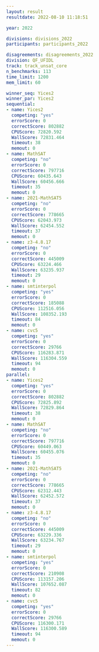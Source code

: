 ```yaml
---
layout: result
resultdate: 2022-08-10 11:18:51

year: 2022

divisions: divisions_2022
participants: participants_2022

disagreements: disagreements_2022
division: QF_UFIDL
track: track_unsat_core
n_benchmarks: 113
time_limit: 1200
mem_limit: 60

winner_seq: Yices2
winner_par: Yices2
sequential:
- name: Yices2
  competing: "yes"
  errorScore: 0
  correctScore: 802882
  CPUScore: 72820.592
  WallScore: 72831.464
  timeout: 38
  memout: 0
- name: MathSAT
  competing: "no"
  errorScore: 0
  correctScore: 797716
  CPUScore: 60435.643
  WallScore: 60456.666
  timeout: 35
  memout: 0
- name: 2021-MathSAT5
  competing: "no"
  errorScore: 0
  correctScore: 778665
  CPUScore: 62043.973
  WallScore: 62454.552
  timeout: 37
  memout: 0
- name: z3-4.8.17
  competing: "no"
  errorScore: 0
  correctScore: 445009
  CPUScore: 63224.466
  WallScore: 63235.937
  timeout: 29
  memout: 0
- name: smtinterpol
  competing: "yes"
  errorScore: 0
  correctScore: 185088
  CPUScore: 112516.056
  WallScore: 108352.193
  timeout: 84
  memout: 0
- name: cvc5
  competing: "yes"
  errorScore: 0
  correctScore: 29766
  CPUScore: 116283.871
  WallScore: 116304.559
  timeout: 94
  memout: 0
parallel:
- name: Yices2
  competing: "yes"
  errorScore: 0
  correctScore: 802882
  CPUScore: 72825.892
  WallScore: 72829.864
  timeout: 38
  memout: 0
- name: MathSAT
  competing: "no"
  errorScore: 0
  correctScore: 797716
  CPUScore: 60449.063
  WallScore: 60455.076
  timeout: 35
  memout: 0
- name: 2021-MathSAT5
  competing: "no"
  errorScore: 0
  correctScore: 778665
  CPUScore: 62312.443
  WallScore: 62452.572
  timeout: 37
  memout: 0
- name: z3-4.8.17
  competing: "no"
  errorScore: 0
  correctScore: 445009
  CPUScore: 63229.336
  WallScore: 63234.767
  timeout: 29
  memout: 0
- name: smtinterpol
  competing: "yes"
  errorScore: 0
  correctScore: 210908
  CPUScore: 113157.206
  WallScore: 107652.087
  timeout: 82
  memout: 0
- name: cvc5
  competing: "yes"
  errorScore: 0
  correctScore: 29766
  CPUScore: 116300.171
  WallScore: 116300.589
  timeout: 94
  memout: 0
---
```

